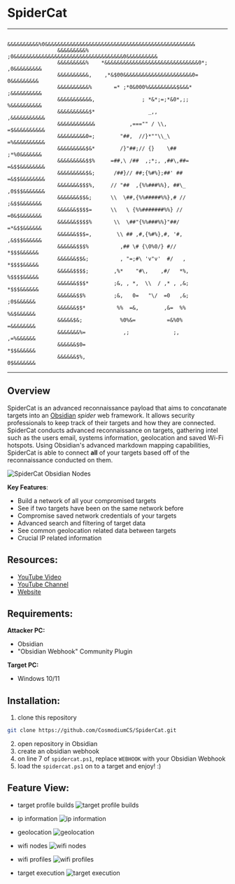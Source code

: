 # SpiderCat
---

```
	            &&&&&&&&&&%0&&&&&&&&&&&&&&&&&&&&&&&&&&&&&&&&&&&&&&&&&&&&&&&&
	            &&&&&&&&&%  ;0&&&&&&&&&&&&&&&&&&&&&&&&&&&&&&&&&&&0&&&&&&&&&&
	            &&&&&&&&&%    *&&&&&&&&&&&&&&&&&&&&&&&&&&&&&&0*; ,0&&&&&&&&&
	            &&&&&&&&&&,    ,*&$00&&&&&&&&&&&&&&&&&&&&&&0=     0&&&&&&&&&
	            &&&&&&&&&&%       =* ;*0&000%&&&&&&&&&$&&&*      ;&&&&&&&&&&
	            &&&&&&&&&&&,               ; *&*;=;*&0*,;;       %&&&&&&&&&&
	            &&&&&&&&&&$*                 _,,                ,&&&&&&&&&&&
	            &&&&&&&&&&&&           ,==="" / \\,             =$&&&&&&&&&&
	            &&&&&&&&&0=;        "##,  //}*""\\_\            =%&&&&&&&&&&
	            &&&&&&&&&$&*        /}"##;// {}    \##           ;*%0&&&&&&&
	            &&&&&&&&&$$%     =##,\ /##  ,;*;, ,##\,##=      =&$$&&&&&&&&
	            &&&&&&&&&$&;      /##}// ##;{%#%};##' ##        =&$$&&&&&&&&
	            &&&&&&&$$$%,     // "##  ,{%%###%%}, ##\_       ,0$$$&&&&&&&
	            &&&&&&&$$&;      \\  \##,{%%#####%%},# //        ;&$$&&&&&&&
	            &&&&&&$$$$=      \\   \ {%%#######%%} //         =0&$&&&&&&&
	            &&&&&&$$$$%       \\  \##"{%%###%%}"##/          =*&$$&&&&&&
	            &&&&&&$$$=,        \\ ## ,#,{%#%},#, '#,         ,&$$$&&&&&&
	            &&&&&&$$$%          ,## \# {\0%0/} #//            *$$$&&&&&&
	            &&&&&&$$&;          , "=;#\ 'v"v'  #/   ,         *$$$$&&&&&
	            &&&&&$$$$;        ,%*    "#\,    ,#/   *%,        %$$$$&&&&&
	            &&&&&&$$$*        ;&, , *,  \\  / ,* , ,&;        *$$$&&&&&&
	            &&&&&&$$%         ;&,   0=   "\/  =0   ,&;         ;0$&&&&&&
	            &&&&&&$$*          %%  =&,        ,&=  %%          %&$&&&&&&
	            &&&&&$&;            %0%&=          =&%0%           =&&&&&&&&
	            &&&&&&&%=            ,;              ;,            ,=%&&&&&&
	            &&&&&&$0=                                          *$$&&&&&&
	            &&&&&&$%,                                          0$&&&&&&&
```
---

## Overview
SpiderCat is an advanced reconnaissance payload that aims to con*cat*anate targets into an [Obsidian](https://obsidian.md) *spider* web framework. It allows security professionals to keep track of their targets and how they are connected. SpiderCat conducts advanced reconnaissance on targets, gathering intel such as the users email, systems information, geolocation and saved Wi-Fi hotspots. Using Obsidian's advanced markdown mapping capabilities, SpiderCat is able to connect **all** of your targets based off of the reconnaissance conducted on them.

![SpiderCat Obsidian Nodes](https://github.com/CosmodiumCS/SpiderCat/blob/main/assets/nodes.png)

**Key Features**:
- Build a network of all your compromised targets
- See if two targets have been on the same network before
- Compromise saved network credentials of your targets
- Advanced search and filtering of target data
- See common geolocation related data between targets
- Crucial IP related information

## Resources:
- [YouTube Video](https://www.youtube.com/shorts/OW6Z_2jYutk)
- [YouTube Channel](https://youtube.com/cosmodiumcs)
- [Website](https://cosmodiumcs.com)

## Requirements:
**Attacker PC:**
- Obsidian 
- "Obsidian Webhook" Community Plugin

**Target PC:**
- Windows 10/11

## Installation:
1. clone this repository
```bash
git clone https://github.com/CosmodiumCS/SpiderCat.git
```
2. open repository in Obsidian
3. create an obsidian webhook
4. on line 7 of `spidercat.ps1`, replace `WEBHOOK` with your Obsidian Webhook
5. load the `spidercat.ps1` on to a target and enjoy! :)

## Feature View:
- target profile builds
![target profile builds](https://github.com/CosmodiumCS/SpiderCat/blob/main/assets/profile.png)

- ip information
![ip information](https://github.com/CosmodiumCS/SpiderCat/blob/main/assets/ip-information.png)

- geolocation
![geolocation](https://github.com/CosmodiumCS/SpiderCat/blob/main/assets/geolocation.png)

- wifi nodes
![wifi nodes](https://github.com/CosmodiumCS/SpiderCat/blob/main/assets/wifi.png)

- wifi profiles
![wifi profiles](https://github.com/CosmodiumCS/SpiderCat/blob/main/assets/blue-wifi.png)

- target execution
![target execution](https://github.com/CosmodiumCS/SpiderCat/blob/main/assets/censored-nodes.png)